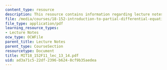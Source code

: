 ```yaml
---
content_type: resource
description: This resource contains information regarding lecture notes.
file: /media/courses/18-152-introduction-to-partial-differential-equations-fall-2011/ad3a71c522df2396b6248cf9b35aedea_MIT18_152F11_lec_13_14.pdf
file_type: application/pdf
learning_resource_types:
- Lecture Notes
ocw_type: OCWFile
parent_title: Lecture Notes
parent_type: CourseSection
resourcetype: Document
title: MIT18_152F11_lec_13_14.pdf
uid: ad3a71c5-22df-2396-b624-8cf9b35aedea
---
```

